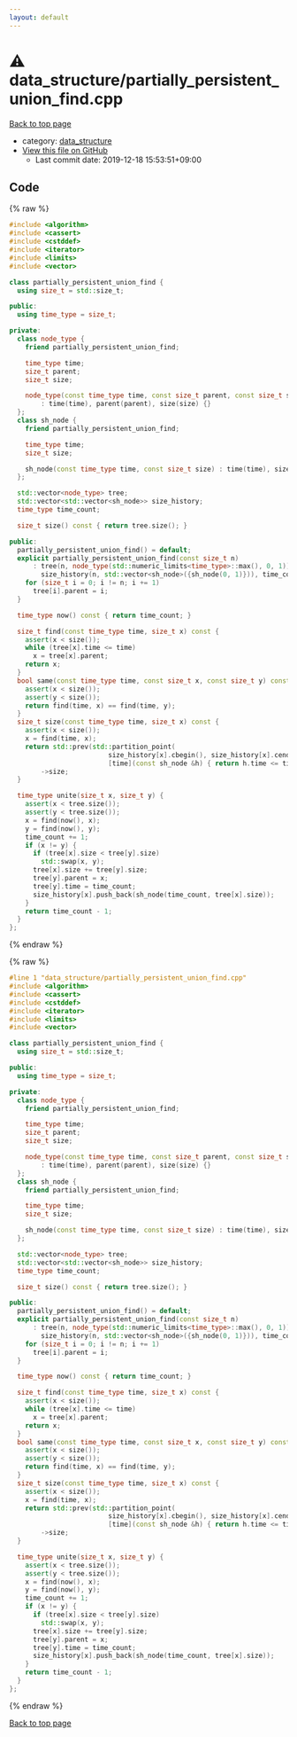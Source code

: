 ```yaml
---
layout: default
---
```


<!-- mathjax config similar to math.stackexchange -->
<script type="text/javascript" async
  src="https://cdnjs.cloudflare.com/ajax/libs/mathjax/2.7.5/MathJax.js?config=TeX-MML-AM_CHTML">
</script>
<script type="text/x-mathjax-config">
  MathJax.Hub.Config({
    TeX: { equationNumbers: { autoNumber: "AMS" }},
    tex2jax: {
      inlineMath: [ ['$','$'] ],
      processEscapes: true
    },
    "HTML-CSS": { matchFontHeight: false },
    displayAlign: "left",
    displayIndent: "2em"
  });
</script>

<script type="text/javascript" src="https://cdnjs.cloudflare.com/ajax/libs/jquery/3.4.1/jquery.min.js"></script>
<script src="https://cdn.jsdelivr.net/npm/jquery-balloon-js@1.1.2/jquery.balloon.min.js" integrity="sha256-ZEYs9VrgAeNuPvs15E39OsyOJaIkXEEt10fzxJ20+2I=" crossorigin="anonymous"></script>
<script type="text/javascript" src="../../assets/js/copy-button.js"></script>
<link rel="stylesheet" href="../../assets/css/copy-button.css" />


# :warning: data_structure/partially_persistent_union_find.cpp

<a href="../../index.html">Back to top page</a>

* category: <a href="../../index.html#c8f6850ec2ec3fb32f203c1f4e3c2fd2">data_structure</a>
* <a href="{{ site.github.repository_url }}/blob/master/data_structure/partially_persistent_union_find.cpp">View this file on GitHub</a>
    - Last commit date: 2019-12-18 15:53:51+09:00




## Code

<a id="unbundled"></a>
{% raw %}
```cpp
#include <algorithm>
#include <cassert>
#include <cstddef>
#include <iterator>
#include <limits>
#include <vector>

class partially_persistent_union_find {
  using size_t = std::size_t;

public:
  using time_type = size_t;

private:
  class node_type {
    friend partially_persistent_union_find;

    time_type time;
    size_t parent;
    size_t size;

    node_type(const time_type time, const size_t parent, const size_t size)
        : time(time), parent(parent), size(size) {}
  };
  class sh_node {
    friend partially_persistent_union_find;

    time_type time;
    size_t size;

    sh_node(const time_type time, const size_t size) : time(time), size(size) {}
  };

  std::vector<node_type> tree;
  std::vector<std::vector<sh_node>> size_history;
  time_type time_count;

  size_t size() const { return tree.size(); }

public:
  partially_persistent_union_find() = default;
  explicit partially_persistent_union_find(const size_t n)
      : tree(n, node_type(std::numeric_limits<time_type>::max(), 0, 1)),
        size_history(n, std::vector<sh_node>({sh_node(0, 1)})), time_count(0) {
    for (size_t i = 0; i != n; i += 1)
      tree[i].parent = i;
  }

  time_type now() const { return time_count; }

  size_t find(const time_type time, size_t x) const {
    assert(x < size());
    while (tree[x].time <= time)
      x = tree[x].parent;
    return x;
  }
  bool same(const time_type time, const size_t x, const size_t y) const {
    assert(x < size());
    assert(y < size());
    return find(time, x) == find(time, y);
  }
  size_t size(const time_type time, size_t x) const {
    assert(x < size());
    x = find(time, x);
    return std::prev(std::partition_point(
                         size_history[x].cbegin(), size_history[x].cend(),
                         [time](const sh_node &h) { return h.time <= time; }))
        ->size;
  }

  time_type unite(size_t x, size_t y) {
    assert(x < tree.size());
    assert(y < tree.size());
    x = find(now(), x);
    y = find(now(), y);
    time_count += 1;
    if (x != y) {
      if (tree[x].size < tree[y].size)
        std::swap(x, y);
      tree[x].size += tree[y].size;
      tree[y].parent = x;
      tree[y].time = time_count;
      size_history[x].push_back(sh_node(time_count, tree[x].size));
    }
    return time_count - 1;
  }
};
```
{% endraw %}

<a id="bundled"></a>
{% raw %}
```cpp
#line 1 "data_structure/partially_persistent_union_find.cpp"
#include <algorithm>
#include <cassert>
#include <cstddef>
#include <iterator>
#include <limits>
#include <vector>

class partially_persistent_union_find {
  using size_t = std::size_t;

public:
  using time_type = size_t;

private:
  class node_type {
    friend partially_persistent_union_find;

    time_type time;
    size_t parent;
    size_t size;

    node_type(const time_type time, const size_t parent, const size_t size)
        : time(time), parent(parent), size(size) {}
  };
  class sh_node {
    friend partially_persistent_union_find;

    time_type time;
    size_t size;

    sh_node(const time_type time, const size_t size) : time(time), size(size) {}
  };

  std::vector<node_type> tree;
  std::vector<std::vector<sh_node>> size_history;
  time_type time_count;

  size_t size() const { return tree.size(); }

public:
  partially_persistent_union_find() = default;
  explicit partially_persistent_union_find(const size_t n)
      : tree(n, node_type(std::numeric_limits<time_type>::max(), 0, 1)),
        size_history(n, std::vector<sh_node>({sh_node(0, 1)})), time_count(0) {
    for (size_t i = 0; i != n; i += 1)
      tree[i].parent = i;
  }

  time_type now() const { return time_count; }

  size_t find(const time_type time, size_t x) const {
    assert(x < size());
    while (tree[x].time <= time)
      x = tree[x].parent;
    return x;
  }
  bool same(const time_type time, const size_t x, const size_t y) const {
    assert(x < size());
    assert(y < size());
    return find(time, x) == find(time, y);
  }
  size_t size(const time_type time, size_t x) const {
    assert(x < size());
    x = find(time, x);
    return std::prev(std::partition_point(
                         size_history[x].cbegin(), size_history[x].cend(),
                         [time](const sh_node &h) { return h.time <= time; }))
        ->size;
  }

  time_type unite(size_t x, size_t y) {
    assert(x < tree.size());
    assert(y < tree.size());
    x = find(now(), x);
    y = find(now(), y);
    time_count += 1;
    if (x != y) {
      if (tree[x].size < tree[y].size)
        std::swap(x, y);
      tree[x].size += tree[y].size;
      tree[y].parent = x;
      tree[y].time = time_count;
      size_history[x].push_back(sh_node(time_count, tree[x].size));
    }
    return time_count - 1;
  }
};
```
{% endraw %}

<a href="../../index.html">Back to top page</a>

